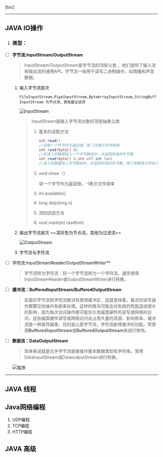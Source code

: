 [toc]

------

## JAVA IO操作

1. ### **类型：**

- [ ] ​	**字节流:InputStream/OutputStream**

  > InputStream/OutputStream是字节流的顶层父类 ，他们提供了输入流和输出流的通用API。字节流一般用于读写二进制操作，如图像和声音数据。

  1. 输入字节流层次

     `FileInputStream,PipeInputStream,ByteArrayInputStream,StringBuffInputStream 为节点流，其他是过滤流`

     ![InputStream](D:\OneDrive\我的JAVA笔记\xmind\InputStream.PNG)

     > InputStream是输入字节流对象的顶层抽象父类
     >
     > 1. 基本的读取方法
     >
     >    ```java
     >    int read()
     >    //读取一个字节作为返回值，若-1则表示文件结束
     >    int read(byte[] b)
     >    //将读入的数据放入一个字节数组中，并返回所读的字节数
     >    int read(byte[] b,int off.int len)
     >    //读入的数据放入字节数组中，并返回所读的字节数，两个参数表示所读入数据在数组b中的存放位置
     >    ```
     >
     >    
     >
     > 2. void close（）
     >
     >    读一个字节作为返回值，-1表示文件结束
     >
     > 3. int available()
     >
     > 4. long skip(long n)
     >
     > 5. 流的回读方法
     >
     > 6. void mark(int readlimt)

  2. 输出字节流层次 ==深灰色为节点流，其他为过滤流==

     ![OutputStream](D:\OneDrive\我的JAVA笔记\xmind\OutputStream.PNG)

  3. 字节流与字符流

- [ ] 字符流:InputStreamReader/OutputStreamWriter**

  > 字节流转为字符流：将一个字节流转为一个字符流，通常使用InputStreamReader或OutputStreamWriter进行转换。

- [ ] ​	**缓冲流：BufferedInputStream/BufferedOutputStream**

  > ​         前面的字节流和字符流都没有使用缓冲区，这就意味着，每次的读写操作都要交给操作系统来处理。这样的做法可能会对系统的性能造成很大的影响，因为每次访问操作都可能会引发磁盘硬件的读写或网络的访问，这些磁盘硬件读写或网络访问会占用大量的资源，影响效率。缓冲流是一种装饰器类，目的是让原字节流，字符流新增缓冲的功能。常使用**BufferedInputStream**或**BufferedOutputStream**来进行修饰。

- [ ] ​	**数据流：DataOutputStream**

  > 简单来说就是允许字节流直接操作基本数据类型和字符串。常用DataInputStream或DataoutputStream进行转换。

  ![程序](D:\OneDrive\我的JAVA笔记\xmind\程序.png)

------

## JAVA 线程



## Java网络编程

1. UDP编程
2. TCP编程
3. HTTP编程



## JAVA 高级

